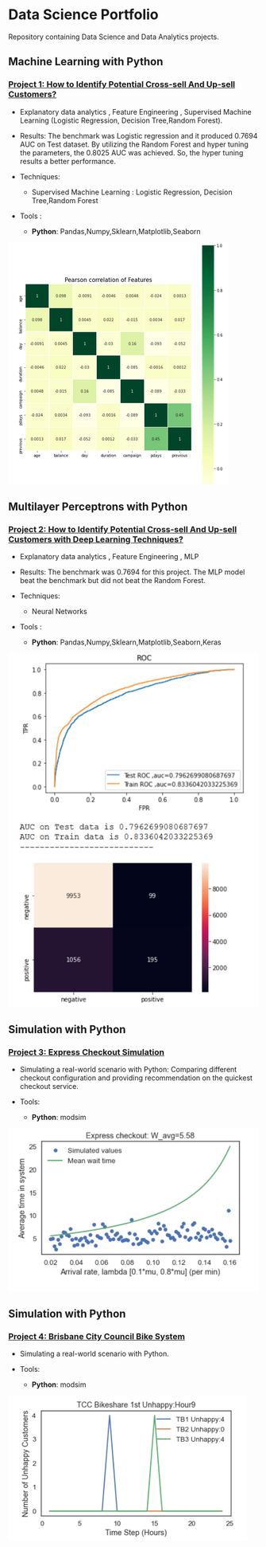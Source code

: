 # Data Science Portfolio
Repository containing Data Science and Data Analytics projects. 

## Machine Learning with Python
### [Project 1: How to Identify Potential Cross-sell And Up-sell Customers?](https://github.com/harjomand/Portfolio/blob/main/How%20to%20Identify%20Potential%20Cross-sell%20And%20Up-sell%20Customers.ipynb) 
* Explanatory data analytics , Feature Engineering , Supervised Machine Learning (Logistic Regression, Decision Tree,Random Forest). 

* Results: The benchmark was Logistic regression and it produced 0.7694 AUC on Test dataset. By utilizing the Random Forest and hyper tuning the parameters, the 0.8025 AUC was achieved. So, the hyper tuning results a better performance.

* Techniques: 
   - Supervised Machine Learning : Logistic Regression, Decision Tree,Random Forest
* Tools : 
   - **Python**: Pandas,Numpy,Sklearn,Matplotlib,Seaborn

![](/images/Correlation.PNG)


## Multilayer Perceptrons with Python
### [Project 2: How to Identify Potential Cross-sell And Up-sell Customers with Deep Learning Techniques?](https://github.com/harjomand/Portfolio/blob/main/MLP.ipynb) 
* Explanatory data analytics , Feature Engineering , MLP 

* Results: The benchmark was 0.7694 for this project. The MLP model beat the benchmark but did not beat the Random Forest.

* Techniques: 
   - Neural Networks
* Tools : 
   - **Python**: Pandas,Numpy,Sklearn,Matplotlib,Seaborn,Keras

![](/images/RandomForest.PNG)



## Simulation with Python
### [Project 3: Express Checkout Simulation](https://github.com/harjomand/Portfolio/blob/main/Express%20Checkout%20Simulation%20with%20Python%20.ipynb)
* Simulating a real-world scenario with Python: Comparing different checkout configuration and providing recommendation on the quickest checkout service.

* Tools: 
   - **Python**: modsim

![](/images/Express_Checkout.PNG)


## Simulation with Python
### [Project 4: Brisbane City Council Bike System](https://github.com/harjomand/Portfolio/blob/main/Brisbane%20-%20TooBike.ipynb)
* Simulating a real-world scenario with Python. 

* Tools: 
   - **Python**: modsim

![](/images/Unhappycustomers.PNG)


